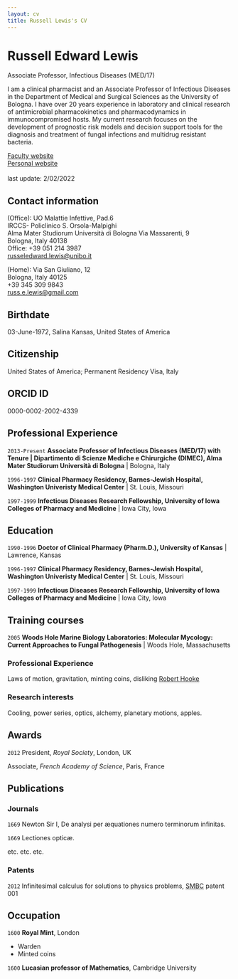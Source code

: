 ```yaml
---
layout: cv
title: Russell Lewis's CV
---
```

# Russell Edward Lewis
Associate Professor, Infectious Diseases (MED/17)

I am a clinical pharmacist and an Associate Professor of Infectious Diseases in the Department of Medical and Surgical Sciences as the University of Bologna. I have over 20 years experience in laboratory and clinical research of antimicrobial pharmacokinetics and pharmacodynamics in immunocompromised hosts. My current research focuses on the development of prognostic risk models and decision support tools for the diagnosis and treatment of fungal infections and multidrug resistant bacteria.

<div id="webaddress"><a href="https://www.unibo.it/sitoweb/russeledward.lewis">Faculty website</a>
</div> <a href="https://russlewisid.com/">Personal website</a>
</div> 

<br>
<br>
last update: 2/02/2022


## Contact information

(Office):	UO Malattie Infettive, Pad.6 <br>
IRCCS- Policlinico S. Orsola-Malpighi <br>
Alma Mater Studiorum Università di Bologna Via Massarenti, 9 <br>
Bologna, Italy 40138 <br>
Office: +39 051 214 3987 <br>
russeledward.lewis@unibo.it


(Home): Via San Giuliano, 12 <br>
Bologna, Italy 40125 <br>
+39 345 309 9843 <br>
russ.e.lewis@gmail.com

## Birthdate

03-June-1972, Salina Kansas, United States of America

## Citizenship
United States of America; Permanent Residency Visa, Italy

## ORCID ID

0000-0002-2002-4339

## Professional Experience

`2013-Present`
__Associate Professor of Infectious Diseases (MED/17) with Tenure | Dipartimento di Scienze Mediche e Chirurgiche (DIMEC), Alma Mater Studiorum Università di Bologna__ | Bologna, Italy

`1996-1997`
__Clinical Pharmacy Residency, Barnes-Jewish Hospital, Washington Univeristy Medical Center__ | St. Louis, Missouri

`1997-1999`
__Infectious Diseases Research Fellowship, University of Iowa Colleges of Pharmacy and Medicine__ | Iowa City, Iowa

## Education 

`1990-1996`
__Doctor of Clinical Pharmacy (Pharm.D.), University of Kansas__ | Lawrence, Kansas

`1996-1997`
__Clinical Pharmacy Residency, Barnes-Jewish Hospital, Washington Univeristy Medical Center__ | St. Louis, Missouri

`1997-1999`
__Infectious Diseases Research Fellowship, University of Iowa Colleges of Pharmacy and Medicine__ | Iowa City, Iowa

## Training courses
`2005`
__Woods Hole Marine Biology Laboratories: Molecular Mycology: Current Approaches to Fungal Pathogenesis__ | Woods Hole, Massachusetts

### Professional Experience

Laws of motion, gravitation, minting coins, disliking [Robert Hooke](http://en.wikipedia.org/wiki/Robert_Hooke)


### Research interests

Cooling, power series, optics, alchemy, planetary motions, apples.





## Awards

`2012`
President, *Royal Society*, London, UK

Associate, *French Academy of Science*, Paris, France



## Publications

<!-- A list is also available [online](http://scholar.google.co.uk/citations?user=LTOTl0YAAAAJ) -->

### Journals

`1669`
Newton Sir I, De analysi per æquationes numero terminorum infinitas. 

`1669`
Lectiones opticæ.

etc. etc. etc.

### Patents

`2012`
Infinitesimal calculus for solutions to physics problems, [SMBC](http://www.techdirt.com/articles/20121011/09312820678/if-patents-had-been-around-time-newton.shtml) patent 001


## Occupation

`1600`
__Royal Mint__, London

- Warden
- Minted coins

`1600`
__Lucasian professor of Mathematics__, Cambridge University



<!-- ### Footer

Last updated: May 2013 -->


